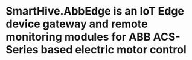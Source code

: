 # SmartHive.AbbEdge is an IoT Edge device gateway and remote monitoring modules for ABB ACS-Series based electric motor control

